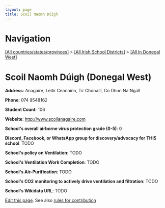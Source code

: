 ```yaml
---
layout: page
title: Scoil Naomh Dúigh
---
```

# Navigation

[[All countries/states/provinces]](../../..) > [[All Irish School Districts]](../..) > [[All In Donegal West]](..)

# Scoil Naomh Dúigh (Donegal West)

**Address**: Anagaire, Leitir Ceanainn​​​​, Tír Chonaill, Co Dhun Na Ngall

**Phone**: 074 9548162

**Student Count**: 106

**Website**: <http://www.scoilanagaire.com>

**School's overall airborne virus protection grade (0-5)**: 0

**Discord, Facebook, or WhatsApp group for discovery/advocacy for THIS school**: TODO

**School's policy on Ventilation**: TODO

**School's Ventilation Work Completion**: TODO

**School's Air-Purification**: TODO

**School's CO2 monitoring to actively drive ventilation and filtration**: TODO

**School's Wikidata URL**: TODO


[Edit this page](https://github.com/ventilate-schools/Ireland/edit/main/./Donegal_West/Scoil_Naomh_Dúigh.md). See also [rules for contribution](../../../contribution-rules/)